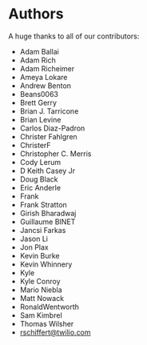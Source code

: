 Authors
=======

A huge thanks to all of our contributors:


- Adam Ballai 
- Adam Rich 
- Adam Richeimer 
- Ameya Lokare 
- Andrew Benton 
- Beans0063 
- Brett Gerry 
- Brian J. Tarricone 
- Brian Levine 
- Carlos Diaz-Padron 
- Christer Fahlgren 
- ChristerF 
- Christopher C. Merris 
- Cody Lerum 
- D Keith Casey Jr 
- Doug Black 
- Eric Anderle 
- Frank 
- Frank Stratton 
- Girish Bharadwaj 
- Guillaume BINET 
- Jancsi Farkas 
- Jason Li 
- Jon Plax 
- Kevin Burke 
- Kevin Whinnery 
- Kyle 
- Kyle Conroy 
- Mario Niebla
- Matt Nowack
- RonaldWentworth 
- Sam Kimbrel 
- Thomas Wilsher 
- rschiffert@twilio.com 
